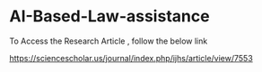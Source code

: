 # AI-Based-Law-assistance


To Access the Research Article , follow the below link

https://sciencescholar.us/journal/index.php/ijhs/article/view/7553
